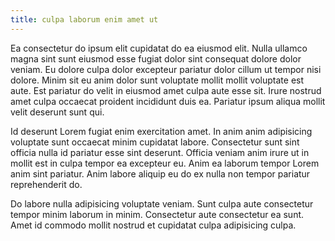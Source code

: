 ```yaml
---
title: culpa laborum enim amet ut
---
```


Ea consectetur do ipsum elit cupidatat do ea eiusmod elit. Nulla ullamco magna sint sunt eiusmod esse fugiat dolor sint consequat dolore dolor veniam. Eu dolore culpa dolor excepteur pariatur dolor cillum ut tempor nisi dolore. Minim sit eu anim dolor sunt voluptate mollit mollit voluptate est aute. Est pariatur do velit in eiusmod amet culpa aute esse sit. Irure nostrud amet culpa occaecat proident incididunt duis ea. Pariatur ipsum aliqua mollit velit deserunt sunt qui.

Id deserunt Lorem fugiat enim exercitation amet. In anim anim adipisicing voluptate sunt occaecat minim cupidatat labore. Consectetur sunt sint officia nulla id pariatur esse sint deserunt. Officia veniam anim irure ut in mollit est in culpa tempor ea excepteur eu. Anim ea laborum tempor Lorem anim sint pariatur. Anim labore aliquip eu do ex nulla non tempor pariatur reprehenderit do.

Do labore nulla adipisicing voluptate veniam. Sunt culpa aute consectetur tempor minim laborum in minim. Consectetur aute consectetur ea sunt. Amet id commodo mollit nostrud et cupidatat culpa adipisicing culpa.